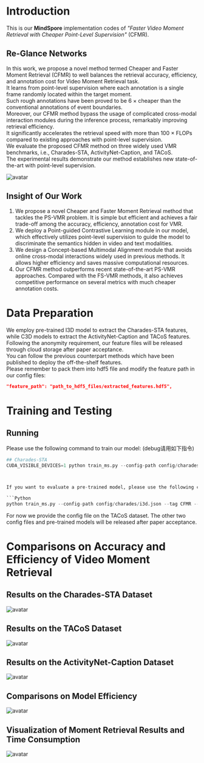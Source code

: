 
# Introduction

This is our **MindSpore** implementation codes of *"Faster Video Moment Retrieval with Cheaper Point-Level Supervision"* (CFMR).

## Re-Glance Networks

  In this work, we propose a novel method termed Cheaper and Faster Moment Retrieval (CFMR) to well balances the retrieval accuracy, efficiency, and annotation cost for Video Moment Retrieval task.  
  It learns from point-level supervision where each annotation is a single frame randomly located within the target moment.  
  Such rough annotations have been proved to be 6 $\times$ cheaper than the conventional annotations of event boundaries.  
  Moreover, our CFMR method bypass the usage of complicated cross-modal interaction modules during the inference process, remarkably improving retrieval efficiency.  
  It significantly accelerates the retrieval speed with more than 100 $\times$ FLOPs compared to existing approaches with point-level supervision.  
  We evaluate the proposed CFMR method on three widely used VMR benchmarks, i.e., Charades-STA, ActivityNet-Caption, and TACoS.  
  The experimental results demonstrate our method establishes new state-of-the-art with point-level supervision.  

![avatar](fig/framework.png)

<!-- **Insight of Our Work** -->
## Insight of Our Work

1. We propose a novel Cheaper and Faster Moment Retrieval method that tackles the PS-VMR problem. It is simple but efficient and achieves a fair trade-off among the accuracy, efficiency, annotation cost for VMR.  
2. We deploy a Point-guided Contrastive Learning module in our model, which effectively utilizes point-level supervision to guide the model to discriminate the semantics hidden in video and text modalities.  
3. We design a Concept-based Multimodal Alignment module that avoids online cross-modal interactions widely used in previous methods. It allows higher efficiency and saves massive computational resources.  
4. Our CFMR method outperforms recent state-of-the-art PS-VMR approaches. Compared with the FS-VMR methods, it also achieves competitive performance on several metrics with much cheaper annotation costs.  

# Data Preparation  

We employ pre-trained I3D model to extract the Charades-STA features, while C3D models to extract the ActivityNet-Caption and TACoS features.  
Following the anonymity requirement, our feature files will be released through cloud storage after paper acceptance.  
You can follow the previous counterpart methods which have been published to deploy the off-the-shelf features.  
Please remember to pack them into hdf5 file and modify the feature path in our config files:  

```Json
"feature_path": "path_to_hdf5_files/extracted_features.hdf5",
```

# Training and Testing

## Running

Please use the following command to train our model:  (debug请用如下指令)

```Python
## Charades-STA
CUDA_VISIBLE_DEVICES=1 python train_ms.py --config-path config/charades/i3d_debug.json --tag CFMR --log ./log/charades/



If you want to evaluate a pre-trained model, please use the following command:

```Python
python train_ms.py --config-path config/charades/i3d.json --tag CFMR --log ./log/charades/ --resume $checkpoint/charades/model-best.pt$ 
```

For now we provide the config file on the TACoS dataset.
The other two config files and pre-trained models will be released after paper acceptance.  

# Comparisons on Accuracy and Efficiency of Video Moment Retrieval

<!-- **Results on Charades-STA Dataset** -->
## Results on the Charades-STA Dataset

![avatar](fig/charades.png)

<!-- **Results on TACoS Dataset** -->
## Results on the TACoS Dataset

![avatar](fig/tacos.png)

<!-- **Results on ActivityNet-Caption Dataset** -->
## Results on the ActivityNet-Caption Dataset

![avatar](fig/activitynet.png)

## Comparisons on Model Efficiency

![avatar](fig/efficiency.png)

<!-- **Visualization of What Our Model Care** -->
## Visualization of Moment Retrieval Results and Time Consumption

![avatar](fig/visualization.png)
